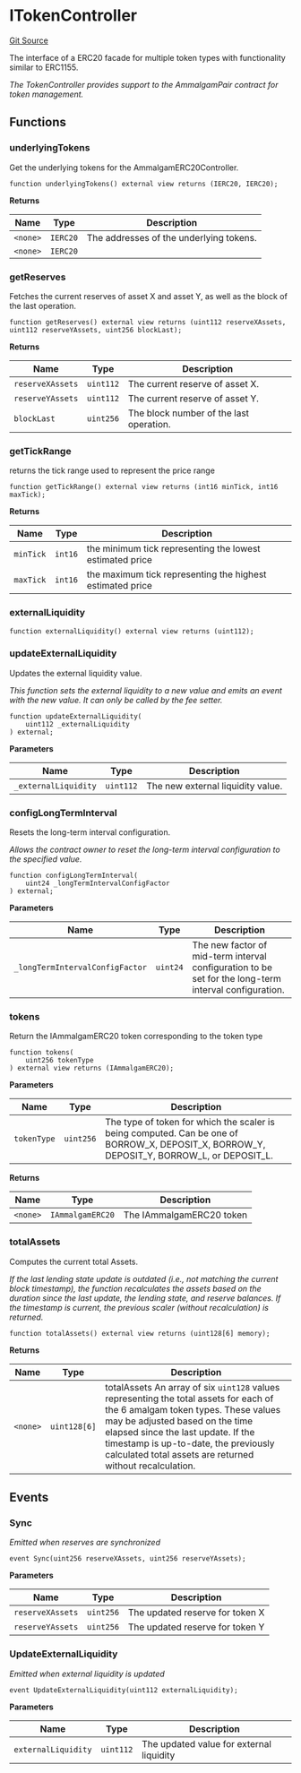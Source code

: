 # ITokenController
[Git Source](https://github.com/Ammalgam-Protocol/core-v1/blob/6e61b51e90091137f7e2abb147c11731a6d4681e/contracts/interfaces/tokens/ITokenController.sol)

The interface of a ERC20 facade for multiple token types with functionality similar to ERC1155.

*The TokenController provides support to the AmmalgamPair contract for token management.*


## Functions
### underlyingTokens

Get the underlying tokens for the AmmalgamERC20Controller.


```solidity
function underlyingTokens() external view returns (IERC20, IERC20);
```
**Returns**

|Name|Type|Description|
|----|----|-----------|
|`<none>`|`IERC20`|The addresses of the underlying tokens.|
|`<none>`|`IERC20`||


### getReserves

Fetches the current reserves of asset X and asset Y, as well as the block of the last operation.


```solidity
function getReserves() external view returns (uint112 reserveXAssets, uint112 reserveYAssets, uint256 blockLast);
```
**Returns**

|Name|Type|Description|
|----|----|-----------|
|`reserveXAssets`|`uint112`|The current reserve of asset X.|
|`reserveYAssets`|`uint112`|The current reserve of asset Y.|
|`blockLast`|`uint256`|The block number of the last operation.|


### getTickRange

returns the tick range used to represent the price range


```solidity
function getTickRange() external view returns (int16 minTick, int16 maxTick);
```
**Returns**

|Name|Type|Description|
|----|----|-----------|
|`minTick`|`int16`|the minimum tick representing the lowest estimated price|
|`maxTick`|`int16`|the maximum tick representing the highest estimated price|


### externalLiquidity


```solidity
function externalLiquidity() external view returns (uint112);
```

### updateExternalLiquidity

Updates the external liquidity value.

*This function sets the external liquidity to a new value and emits an event with the new value. It can only be called by the fee setter.*


```solidity
function updateExternalLiquidity(
    uint112 _externalLiquidity
) external;
```
**Parameters**

|Name|Type|Description|
|----|----|-----------|
|`_externalLiquidity`|`uint112`|The new external liquidity value.|


### configLongTermInterval

Resets the long-term interval configuration.

*Allows the contract owner to reset the long-term interval configuration to the specified value.*


```solidity
function configLongTermInterval(
    uint24 _longTermIntervalConfigFactor
) external;
```
**Parameters**

|Name|Type|Description|
|----|----|-----------|
|`_longTermIntervalConfigFactor`|`uint24`|The new factor of mid-term interval configuration to be set for the long-term interval configuration.|


### tokens

Return the IAmmalgamERC20 token corresponding to the token type


```solidity
function tokens(
    uint256 tokenType
) external view returns (IAmmalgamERC20);
```
**Parameters**

|Name|Type|Description|
|----|----|-----------|
|`tokenType`|`uint256`|The type of token for which the scaler is being computed. Can be one of BORROW_X, DEPOSIT_X, BORROW_Y, DEPOSIT_Y, BORROW_L, or DEPOSIT_L.|

**Returns**

|Name|Type|Description|
|----|----|-----------|
|`<none>`|`IAmmalgamERC20`|The IAmmalgamERC20 token|


### totalAssets

Computes the current total Assets.

*If the last lending state update is outdated (i.e., not matching the current block timestamp),
the function recalculates the assets based on the duration since the last update, the lending state,
and reserve balances. If the timestamp is current, the previous scaler (without recalculation) is returned.*


```solidity
function totalAssets() external view returns (uint128[6] memory);
```
**Returns**

|Name|Type|Description|
|----|----|-----------|
|`<none>`|`uint128[6]`|totalAssets An array of six `uint128` values representing the total assets for each of the 6 amalgam token types. These values may be adjusted based on the time elapsed since the last update. If the timestamp is up-to-date, the previously calculated total assets are returned without recalculation.|


## Events
### Sync
*Emitted when reserves are synchronized*


```solidity
event Sync(uint256 reserveXAssets, uint256 reserveYAssets);
```

**Parameters**

|Name|Type|Description|
|----|----|-----------|
|`reserveXAssets`|`uint256`|The updated reserve for token X|
|`reserveYAssets`|`uint256`|The updated reserve for token Y|

### UpdateExternalLiquidity
*Emitted when external liquidity is updated*


```solidity
event UpdateExternalLiquidity(uint112 externalLiquidity);
```

**Parameters**

|Name|Type|Description|
|----|----|-----------|
|`externalLiquidity`|`uint112`|The updated value for external liquidity|

